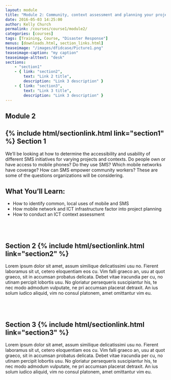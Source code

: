 ```yaml
---
layout: module
title: "Module 2: Community, context assessment and planning your project"
date: 2016-05-03 14:25:00
author: Kelly Church
permalink: /courses/course1/module2/
categories: [courses]
tags: [Training, Course, "Disaster Response"]
menus: [downloads.html, section_links.html]
teaseimage: "/images/dfidcase/Picture1.png"
teaseimage-caption: "my caption"
teaseimage-alttext: "desk"
sections:
    - "section1"
    - { link: "section2",
        text: "Link 2 title",
        description: "Link 3 description" }
    - { link: "section3",
        text: "Link 3 title",
        description: "Link 3 description" }
---
```



## Module 2

## {% include html/sectionlink.html link="section1" %} Section 1

We’ll be looking at how to determine the accessibility and usability of different SMS initiatives for varying projects and contexts. Do people own or have access to mobile phones? Do they use SMS? Which mobile networks have coverage? How can SMS empower community workers? These are some of the questions organizations will be considering.

## What You’ll Learn:
<ul>
<li>How to identify common, local uses of mobile and SMS</li>
<li>How mobile network and ICT infrastructure factor into project planning</li>
<li>How to conduct an ICT context assessment</li>
</ul>

<br/><br/>

## Section 2 {% include html/sectionlink.html link="section2" %}

Lorem ipsum dolor sit amet, assum similique delicatissimi usu no. Fierent laboramus sit ut, cetero eloquentiam eos cu. Vim falli graeco an, usu at quot graeco, sit in accumsan probatus delicata. Debet vitae iracundia per cu, no utinam percipit lobortis usu. No gloriatur persequeris suscipiantur his, te nec modo admodum vulputate, ne pri accumsan placerat detraxit. An ius solum iudico aliquid, vim no consul platonem, amet omittantur vim eu.

<br/><br/>

##  Section 3 {% include html/sectionlink.html link="section3" %}

Lorem ipsum dolor sit amet, assum similique delicatissimi usu no. Fierent laboramus sit ut, cetero eloquentiam eos cu. Vim falli graeco an, usu at quot graeco, sit in accumsan probatus delicata. Debet vitae iracundia per cu, no utinam percipit lobortis usu. No gloriatur persequeris suscipiantur his, te nec modo admodum vulputate, ne pri accumsan placerat detraxit. An ius solum iudico aliquid, vim no consul platonem, amet omittantur vim eu.
